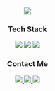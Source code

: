 <div align="center">
  <a>
    <img src="https://capsule-render.vercel.app/api?type=transparent&height=80&text=Hi%20there%21&fontColor=1F6FEB&fontSize=90&fontAlignY=60">
  </a>

  <h3>Tech Stack</h3>
  <p>
    <a>
      <img src="https://img.shields.io/badge/Python-3776AB?style=flat-square&logo=python&logoColor=white">
    </a>
    <a>
      <img src="https://img.shields.io/badge/FastAPI-009688?style=flat-square&logo=fastapi&logoColor=white">
    </a>
    <a>
      <img src="https://img.shields.io/badge/Streamlit-FF4B4B?style=flat-square&logo=streamlit&logoColor=white">
    </a>
  </p>

  <h3>Contact Me</h3>
  <p>
    <a href="https://velog.io/@full2null">
      <img src="https://img.shields.io/badge/velog-20C997?style=flat-square&logo=velog&logoColor=white">
    </a>
    <a href="https://www.instagram.com/mini_mini_joon">
      <img src="https://img.shields.io/badge/Instagram-E4405F?style=flat-square&logo=instagram&logoColor=white">
    </a>
    <a href="https://discord.com/users/802084252211740692">
      <img src="https://img.shields.io/badge/Discord-5865F2?style=flat-square&logo=discord&logoColor=white">
    </a>
  </p>
</div>
